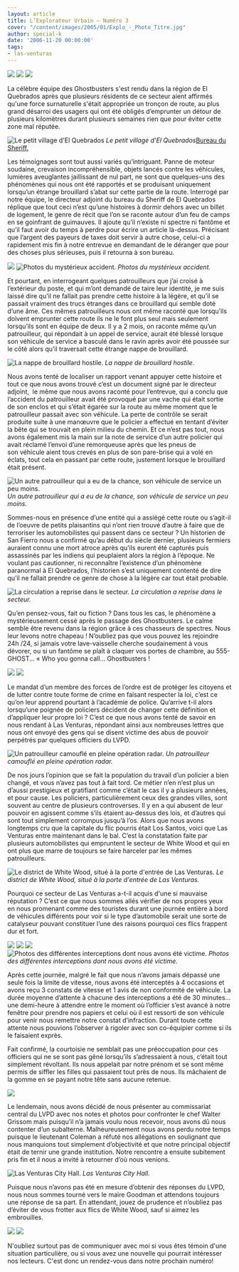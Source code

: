 ```yaml
---
layout: article
title: L’Explorateur Urbain – Numéro 3
cover: "/content/images/2005/01/Explo_-_Photo_Titre.jpg"
author: special-k
date: '2006-11-20 00:00:00'
tags:
- las-venturas
---
```


![](/content/images/2005/01/explo_-_title_no_3.jpg)
![](/content/images/2005/01/Explo_3_-_ghost_-_Article_-_Title.jpg)
![](/content/images/2005/01/Explo_3_-_ghostbusters_logo.jpg)

La célèbre équipe des Ghostbusters s'est rendu dans la région de El Quebrados après que plusieurs résidents de ce secteur aient affirmés qu'une force surnaturelle s'était appropriée un tronçon de route, au plus grand désarroi des usagers qui ont été obligés d’emprunter un détour de plusieurs kilomètres durant plusieurs semaines rien que pour éviter cette zone mal réputée.

![Le petit village d'El Quebrados](/content/images/2005/01/Explo_3_-_ghost_el_quebrados.jpg)
_Le petit village d'El Quebrados_[Bureau du Sheriff.](/content/images/2005/01/Explo_3_-_ghost_el_quebrados_sheriff.jpg)

Les témoignages sont tout aussi variés qu’intriguant. Panne de moteur soudaine, crevaison incompréhensible, objets lancés contre les véhicules, lumières aveuglantes jaillissant de nul part, ne sont que quelques-uns des phénomènes qui nous&nbsp;ont été rapportés et se produisant uniquement lorsqu’un étrange brouillard s’abat sur cette partie de la route. Interrogé par notre équipe, le directeur adjoint du bureau du Sheriff de El Quebrados réplique que tout ceci n’est qu’une histoires à dormir dehors avec un billet de logement, le genre de récit que l’on se raconte autour d’un feu de camps en se goinfrant de guimauves. Il ajoute qu’il n’existe ni spectre ni fantôme et qu’il faut avoir du temps à perdre pour écrire un article là-dessus. Précisant que l’argent des payeurs de taxes doit servir à autre chose, celui-ci a rapidement mis fin à notre entrevue en demandant de le déranger que pour des choses plus sérieuses, puis il retourna à son bureau.

![](/content/images/2005/01/Explo_3_-_ghost_accident_2.jpg)
![Photos du mystérieux accident.](/content/images/2005/01/Explo_3_-_ghost_accident_1.jpg)
_Photos du mystérieux accident._

Et pourtant, en interrogeant quelques patrouilleurs que j’ai croisé à l’extérieur du poste, et qui m’ont demandé de taire leur identité, je me suis laissé dire qu’il ne fallait pas prendre cette histoire à la légère, et qu’il se passait vraiment des trucs étranges dans ce brouillard qui semble doté d’une âme. Ces mêmes patrouilleurs nous ont même raconté que lorsqu’ils doivent emprunter cette route ils ne le font plus seul mais seulement lorsqu’ils sont en équipe de deux. Il y a 2 mois, on raconte même qu’un patrouilleur, qui répondait à un appel de service, aurait été blessé lorsque son véhicule de service a basculé dans le ravin après avoir été poussée sur le côté alors qu’il traversait cette étrange nappe de brouillard.

![La nappe de brouillard hostile.](/content/images/2005/01/Explo_3_-_ghost_road_smog.jpg)
_La nappe de brouillard hostile._

Nous avons tenté de localiser un rapport venant appuyer cette histoire et tout ce que nous avons trouvé c’est un document signé par le directeur adjoint,&nbsp; le même que nous avons raconté pour l’entrevue, qui a conclu que l’accident du patrouilleur avait été provoqué par une vache qui était sortie de son enclos et qui s’était égarée sur la route au même moment que le patrouilleur passait avec son véhicule. La perte de contrôle se serait produite suite à une manœuvre que le policier a effectué en tentant d’éviter la bête qui se trouvait en plein milieu du chemin. Et ce n’est pas tout, nous avons également mis la main sur la note de service d’un autre policier qui avait réclamé l’envoi d’une remorqueuse après que les pneus de son&nbsp;véhicule aient tous crevés en plus de son pare-brise qui a volé en éclats, tout cela en passant par cette route, justement lorsque le brouillard était présent.

![Un autre patrouilleur qui a eu de la chance, son véhicule de service un peu moins.](/content/images/2005/01/Explo_3_-_ghost_damage_sheriff.jpg)
_Un autre patrouilleur qui a eu de la chance, son véhicule de service un peu moins._

Sommes-nous en présence d’une entité qui a assiégé cette route ou s’agit-il de l’oeuvre de petits plaisantins qui n’ont rien trouvé d’autre à faire que de terroriser les automobilistes qui passent dans ce secteur&nbsp;? Un historien de San Fierro nous a confirmé qu’au début du&nbsp;siècle dernier,&nbsp;plusieurs fermiers auraient connu une mort atroce après qu’ils eurent été capturés puis assassinés par les indiens qui peuplaient alors la région à l’époque. Ne voulant pas cautionner, ni reconnaître l’existence d’un phénomène paranormal à El Quebrados, l’historien s’est uniquement contenté de dire qu’il ne fallait prendre ce genre de chose à la légère car tout était probable.

![La circulation a reprise dans le secteur.](/content/images/2005/01/Explo_3_-_ghost_road_clean.jpg)
_La circulation a reprise dans le secteur._

Qu’en pensez-vous, fait ou fiction&nbsp;? Dans tous les cas, le phénomène a mystérieusement cessé après le passage des Ghostbusters. Le calme semble être revenu dans la région grâce à ces chasseurs de spectres. Nous leur levons notre chapeau ! N’oubliez pas que vous pouvez les rejoindre 24h&nbsp;/24, si jamais votre lave-vaisselle cherche soudainement à vous dévorer, ou si un fantôme se plaît à claquer vos portes de chambre, au 555-GHOST... «&nbsp;Who you gonna call... Ghostbusters&nbsp;!

![](/content/images/2005/01/Explo_3_-_lvpd_-_Article_-_Title.jpg)
![](/content/images/2005/01/Explo_3_-_lvpd_-_title.jpg)

Le mandat d’un membre des forces de l’ordre est de protéger les citoyens et de lutter contre toute forme de crime en faisant respecter la loi, c’est ce qu’on leur apprend pourtant à l’académie de police. Qu’arrive t-il alors lorsqu’une poignée de policiers décident de changer cette définition et d’appliquer leur propre loi ? C’est ce que nous avons tenté de savoir en nous rendant à Las Venturas, répondant ainsi aux nombreuses lettres que nous ont envoyé des gens qui se disent victime des abus de pouvoir perpétrés par quelques officiers du LVPD.

![Un patrouilleur camouflé en pleine opération radar.](/content/images/2005/01/Explo_3_-_lvpd_cruiser_watch.jpg)
_Un patrouilleur camouflé en pleine opération radar._

De nos jours l’opinion que se fait la population du travail d’un policier a bien changé, et vous n’avez pas tout à fait tord. Ce métier n’en n’est plus un d’aussi prestigieux et gratifiant comme c’était le cas il y a plusieurs années, et pour cause. Les policiers, particulièrement ceux des grandes villes, sont souvent au centre de plusieurs controverses. Il y en a qui abusent de leur pouvoir en agissent comme s’ils étaient au-dessus des lois, et d’autres qui sont tout simplement corrompus jusqu’à l’os. Alors que nous avons longtemps cru que la capitale du flic pourris était Los Santos, voici que Las Venturas entre maintenant dans le bal. C’est la constatation faite par plusieurs automobilistes qui empruntent le secteur de White Wood et qui en ont plus que marre de&nbsp;toujours se faire&nbsp;harceler par les mêmes patrouilleurs.

![Le district de White Wood, situé à la porte d'entrée de Las Venturas.](/content/images/2005/01/Explo_3_-_lvpd_secteur.jpg)
_Le district de White Wood, situé à la porte d'entrée de Las Venturas._

Pourquoi ce secteur de Las Venturas a-t-il acquis d'une si mauvaise réputation ? C’est ce que nous sommes allés vérifier de nos propres yeux en nous promenant comme des touristes durant une journée entière à bord de véhicules différents pour voir si le type d’automobile serait une sorte de catalyseur pouvant constituer l’une des raisons pourquoi ces flics frappent dur et fort.

![](/content/images/2005/01/Explo_3_-_lvpd_intercept_1.jpg)
![](/content/images/2005/01/Explo_3_-_lvpd_intercept_2.jpg)
![](/content/images/2005/01/Explo_3_-_lvpd_intercept_3.jpg)
![Photos des différentes interceptions dont nous avons été victime.](/content/images/2005/01/Explo_3_-_lvpd_intercept_4.jpg)
_Photos des différentes interceptions dont nous avons été victime._

Après cette journée, malgré le fait que nous n’avons jamais dépassé une seule fois la limite de vitesse, nous avons été interceptés à 4 occasions et avons reçu 3 constats de vitesse et 1 avis de non conformité de véhicule. La durée moyenne d’attente à chacune des interceptions a été de 30 minutes... une demi-heure à attendre entre le moment où l’officier s’est avancé à notre fenêtre pour prendre nos papiers et celui où il est ressorti de son véhicule pour venir nous remettre notre constat d’infraction. Durant toute cette attente nous pouvions l’observer à rigoler avec son co-équipier comme si ils le faisaient exprès.

Fait confirmé, la courtoisie ne semblait pas une préoccupation pour ces officiers qui ne se sont pas gêné lorsqu’ils s’adressaient à nous, c’était tout simplement révoltant. Ils nous appelait par notre prénom et se sont même permis de siffler les filles qui passaient tout près de nous. Ils mâchaient de la gomme en se payant notre tête sans aucune retenue.

![](/content/images/2005/01/Explo_3_-_lvpd_-_hq.jpg)

Le lendemain, nous avons décidé de nous présenter au commissariat central du LVPD avec nos notes et photos pour confronter le chef Walter Grissom mais puisqu’il n’a jamais voulu nous recevoir, nous avons dû nous contenter d’un subalterne. Malheureusement nous avons perdu notre temps puisque le lieutenant Coleman a réfuté nos allégations en soulignant que nous manquions tout simplement d’objectivité et que notre principal objectif était de ternir une grande institution. Notre rencontre a ensuite subitement pris fin et il nous a invité à retourner d’où nous venions.

![Las Venturas City Hall.](/content/images/2005/01/Explo_3_-_las_venturas_city_hall.jpg)
_Las Venturas City Hall._

Puisque nous n’avons pas été en mesure d’obtenir des réponses du LVPD, nous nous sommes tourné vers le maire Goodman et attendons toujours une réponse de sa part. En attendant, jouez de prudence et n’oubliez pas d’éviter de vous frotter aux flics de White Wood, sauf si aimez les embrouilles.

![](/content/images/2005/01/Explo_-_Photo_Titre.jpg)
![](/content/images/2005/01/Explo_-_ecrivez-moi.jpg)

N'oubliez surtout pas de communiquer avec moi si vous êtes témoin d'une situation particulière, ou si vous avez une nouvelle qui pourrait intéresser nos lecteurs. C'est donc un rendez-vous dans notre prochain numéro!

<!--kg-card-end: markdown-->
